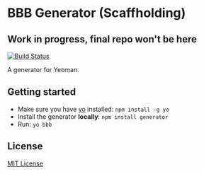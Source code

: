 # BBB Generator (Scaffholding)
## Work in progress, final repo won't be here
[![Build Status](https://secure.travis-ci.org/SBoudrias/generator.png?branch=master)](https://travis-ci.org/SBoudrias/generator)

A generator for Yeoman.

## Getting started
- Make sure you have [yo](https://github.com/yeoman/yo) installed:
    `npm install -g yo`
- Install the generator **locally**: `npm install generator`
- Run: `yo bbb`

## License
[MIT License](http://en.wikipedia.org/wiki/MIT_License)
